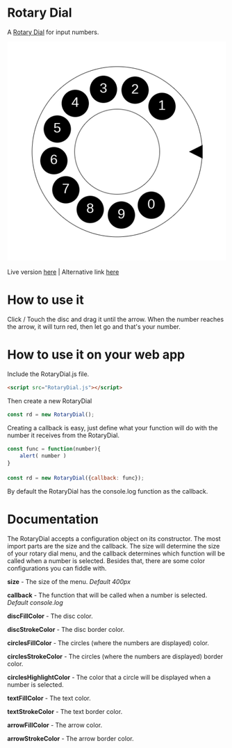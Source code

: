 # Rotary Dial

A [Rotary Dial](https://en.wikipedia.org/wiki/Rotary_dial) for input numbers.

![RotaryDial](favicon.png)

Live version [here](https://victorribeiro.com/dial) | Alternative link [here](https://victorqribeiro.github.io/dial/index.html)

# How to use it

Click / Touch the disc and drag it until the arrow. When the number reaches the arrow, it will turn red, then let go and that's your number.

# How to use it on your web app

Include the RotaryDial.js file.

```html
<script src="RotaryDial.js"></script>
```

Then create a new RotaryDial

```javascript
const rd = new RotaryDial();
```

Creating a callback is easy, just define what your function will do with the number it receives from the RotaryDial.

```javascript
const func = function(number){
	alert( number )
}

const rd = new RotaryDial({callback: func});

```

By default the RotaryDial has the console.log function as the callback.

# Documentation

The RotaryDial accepts a configuration object on its constructor. The most import parts are the size and the callback. The size will determine the size of your rotary dial menu, and the callback determines which function will be called when a number is selected. Besides that, there are some color configurations you can fiddle with.

**size** - The size of the menu. *Default 400px*

**callback** - The function that will be called when a number is selected. *Default console.log*

**discFillColor** - The disc color.

**discStrokeColor** - The disc border color.

**circlesFillColor** - The circles (where the numbers are displayed) color.

**circlesStrokeColor** - The circles (where the numbers are displayed) border color.

**circlesHighlightColor** - The color that a circle will be displayed when a number is selected.

**textFillColor** - The text color.

**textStrokeColor** - The text border color.

**arrowFillColor** - The arrow color.

**arrowStrokeColor** - The arrow border color.
